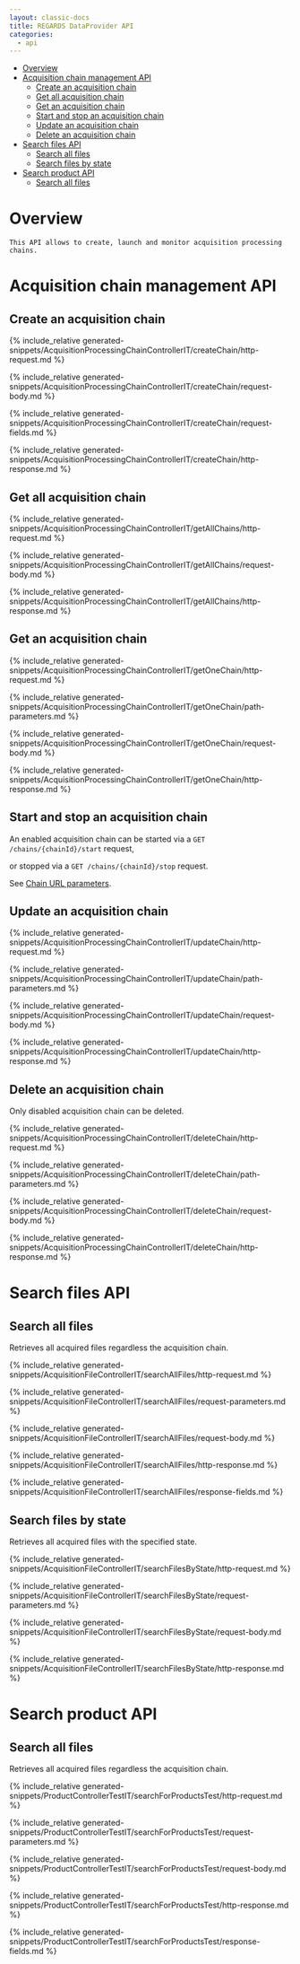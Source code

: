 ```yaml
---
layout: classic-docs
title: REGARDS DataProvider API
categories:
  - api
---
```


<!-- START doctoc generated TOC please keep comment here to allow auto update -->
<!-- DON'T EDIT THIS SECTION, INSTEAD RE-RUN doctoc TO UPDATE -->


- [Overview](#overview)
- [Acquisition chain management API](#acquisition-chain-management-api)
  - [Create an acquisition chain](#create-an-acquisition-chain)
  - [Get all acquisition chain](#get-all-acquisition-chain)
  - [Get an acquisition chain](#get-an-acquisition-chain)
  - [Start and stop an acquisition chain](#start-and-stop-an-acquisition-chain)
  - [Update an acquisition chain](#update-an-acquisition-chain)
  - [Delete an acquisition chain](#delete-an-acquisition-chain)
- [Search files API](#search-files-api)
  - [Search all files](#search-all-files)
  - [Search files by state](#search-files-by-state)
- [Search product API](#search-product-api)
  - [Search all files](#search-all-files-1)

<!-- END doctoc generated TOC please keep comment here to allow auto update -->
# Overview

    This API allows to create, launch and monitor acquisition processing chains.

# Acquisition chain management API

## Create an acquisition chain

{% include_relative generated-snippets/AcquisitionProcessingChainControllerIT/createChain/http-request.md %}

{% include_relative generated-snippets/AcquisitionProcessingChainControllerIT/createChain/request-body.md %}

{% include_relative generated-snippets/AcquisitionProcessingChainControllerIT/createChain/request-fields.md %}

{% include_relative generated-snippets/AcquisitionProcessingChainControllerIT/createChain/http-response.md %}

## Get all acquisition chain

{% include_relative generated-snippets/AcquisitionProcessingChainControllerIT/getAllChains/http-request.md %}

{% include_relative generated-snippets/AcquisitionProcessingChainControllerIT/getAllChains/request-body.md %}

{% include_relative generated-snippets/AcquisitionProcessingChainControllerIT/getAllChains/http-response.md %}

## Get an acquisition chain

{% include_relative generated-snippets/AcquisitionProcessingChainControllerIT/getOneChain/http-request.md %}

{% include_relative generated-snippets/AcquisitionProcessingChainControllerIT/getOneChain/path-parameters.md %}

{% include_relative generated-snippets/AcquisitionProcessingChainControllerIT/getOneChain/request-body.md %}

{% include_relative generated-snippets/AcquisitionProcessingChainControllerIT/getOneChain/http-response.md %}

## Start and stop an acquisition chain

An enabled acquisition chain can be started via a `GET
/chains/{chainId}/start` request,  

or stopped via a `GET /chains/{chainId}/stop` request.

See [Chain URL parameters](#chain-path-parameters).

## Update an acquisition chain

{% include_relative generated-snippets/AcquisitionProcessingChainControllerIT/updateChain/http-request.md %}

{% include_relative generated-snippets/AcquisitionProcessingChainControllerIT/updateChain/path-parameters.md %}

{% include_relative generated-snippets/AcquisitionProcessingChainControllerIT/updateChain/request-body.md %}

{% include_relative generated-snippets/AcquisitionProcessingChainControllerIT/updateChain/http-response.md %}

## Delete an acquisition chain

Only disabled acquisition chain can be deleted.

{% include_relative generated-snippets/AcquisitionProcessingChainControllerIT/deleteChain/http-request.md %}

{% include_relative generated-snippets/AcquisitionProcessingChainControllerIT/deleteChain/path-parameters.md %}

{% include_relative generated-snippets/AcquisitionProcessingChainControllerIT/deleteChain/request-body.md %}

{% include_relative generated-snippets/AcquisitionProcessingChainControllerIT/deleteChain/http-response.md %}

# Search files API

## Search all files

Retrieves all acquired files regardless the acquisition chain.

{% include_relative generated-snippets/AcquisitionFileControllerIT/searchAllFiles/http-request.md %}

{% include_relative generated-snippets/AcquisitionFileControllerIT/searchAllFiles/request-parameters.md %}

{% include_relative generated-snippets/AcquisitionFileControllerIT/searchAllFiles/request-body.md %}

{% include_relative generated-snippets/AcquisitionFileControllerIT/searchAllFiles/http-response.md %}

{% include_relative generated-snippets/AcquisitionFileControllerIT/searchAllFiles/response-fields.md %}

## Search files by state

Retrieves all acquired files with the specified state.

{% include_relative generated-snippets/AcquisitionFileControllerIT/searchFilesByState/http-request.md %}

{% include_relative generated-snippets/AcquisitionFileControllerIT/searchFilesByState/request-parameters.md %}

{% include_relative generated-snippets/AcquisitionFileControllerIT/searchFilesByState/request-body.md %}

{% include_relative generated-snippets/AcquisitionFileControllerIT/searchFilesByState/http-response.md %}

# Search product API

## Search all files

Retrieves all acquired files regardless the acquisition chain.

{% include_relative generated-snippets/ProductControllerTestIT/searchForProductsTest/http-request.md %}

{% include_relative generated-snippets/ProductControllerTestIT/searchForProductsTest/request-parameters.md %}

{% include_relative generated-snippets/ProductControllerTestIT/searchForProductsTest/request-body.md %}

{% include_relative generated-snippets/ProductControllerTestIT/searchForProductsTest/http-response.md %}

{% include_relative generated-snippets/ProductControllerTestIT/searchForProductsTest/response-fields.md %}

